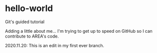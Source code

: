 # hello-world
Git's guided tutorial

Adding a little about me... I'm trying to get up to speed on GitHub so I can contribute to AREA's code.

2020.11.20:  This is an edit in my first ever branch.
